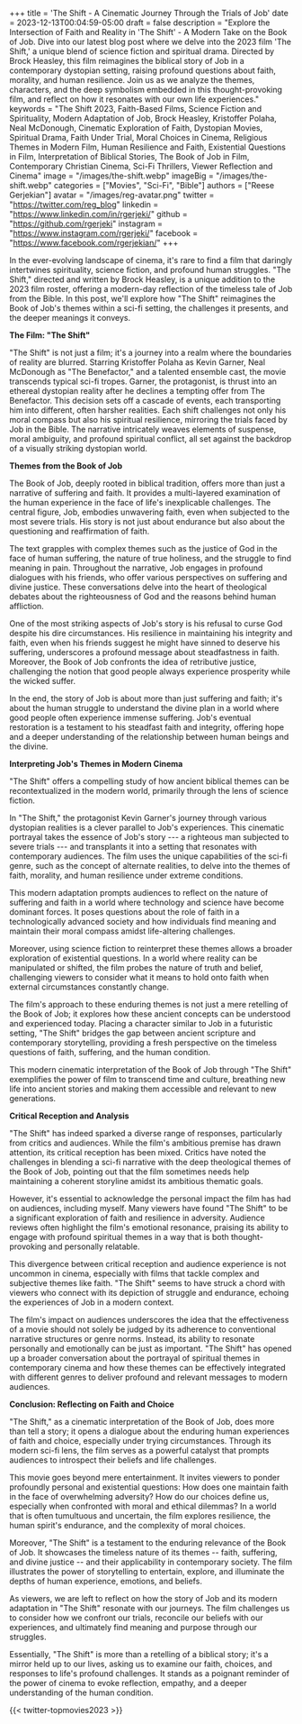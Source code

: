 +++
title = 'The Shift - A Cinematic Journey Through the Trials of Job'
date = 2023-12-13T00:04:59-05:00
draft = false
description = "Explore the Intersection of Faith and Reality in 'The Shift' - A Modern Take on the Book of Job. Dive into our latest blog post where we delve into the 2023 film 'The Shift,' a unique blend of science fiction and spiritual drama. Directed by Brock Heasley, this film reimagines the biblical story of Job in a contemporary dystopian setting, raising profound questions about faith, morality, and human resilience. Join us as we analyze the themes, characters, and the deep symbolism embedded in this thought-provoking film, and reflect on how it resonates with our own life experiences."
keywords = "The Shift 2023, Faith-Based Films, Science Fiction and Spirituality, Modern Adaptation of Job, Brock Heasley, Kristoffer Polaha, Neal McDonough, Cinematic Exploration of Faith, Dystopian Movies, Spiritual Drama, Faith Under Trial, Moral Choices in Cinema, Religious Themes in Modern Film, Human Resilience and Faith, Existential Questions in Film, Interpretation of Biblical Stories, The Book of Job in Film, Contemporary Christian Cinema, Sci-Fi Thrillers, Viewer Reflection and Cinema"
image = "/images/the-shift.webp"
imageBig = "/images/the-shift.webp"
categories = ["Movies", "Sci-Fi", "Bible"]
authors = ["Reese Gerjekian"]
avatar = "/images/reg-avatar.png"
twitter = "https://twitter.com/reg_blog"
linkedin = "https://www.linkedin.com/in/rgerjeki/"
github = "https://github.com/rgerjeki"
instagram = "https://www.instagram.com/rgerjeki/"
facebook = "https://www.facebook.com/rgerjekian/"
+++

In the ever-evolving landscape of cinema, it's rare to find a film that daringly intertwines spirituality, science fiction, and profound human struggles. "The Shift," directed and written by Brock Heasley, is a unique addition to the 2023 film roster, offering a modern-day reflection of the timeless tale of Job from the Bible. In this post, we'll explore how "The Shift" reimagines the Book of Job's themes within a sci-fi setting, the challenges it presents, and the deeper meanings it conveys.

**The Film: "The Shift"**

"The Shift" is not just a film; it's a journey into a realm where the boundaries of reality are blurred. Starring Kristoffer Polaha as Kevin Garner, Neal McDonough as "The Benefactor," and a talented ensemble cast, the movie transcends typical sci-fi tropes. Garner, the protagonist, is thrust into an ethereal dystopian reality after he declines a tempting offer from The Benefactor. This decision sets off a cascade of events, each transporting him into different, often harsher realities. Each shift challenges not only his moral compass but also his spiritual resilience, mirroring the trials faced by Job in the Bible. The narrative intricately weaves elements of suspense, moral ambiguity, and profound spiritual conflict, all set against the backdrop of a visually striking dystopian world.

**Themes from the Book of Job**

The Book of Job, deeply rooted in biblical tradition, offers more than just a narrative of suffering and faith. It provides a multi-layered examination of the human experience in the face of life's inexplicable challenges. The central figure, Job, embodies unwavering faith, even when subjected to the most severe trials. His story is not just about endurance but also about the questioning and reaffirmation of faith.

The text grapples with complex themes such as the justice of God in the face of human suffering, the nature of true holiness, and the struggle to find meaning in pain. Throughout the narrative, Job engages in profound dialogues with his friends, who offer various perspectives on suffering and divine justice. These conversations delve into the heart of theological debates about the righteousness of God and the reasons behind human affliction.

One of the most striking aspects of Job's story is his refusal to curse God despite his dire circumstances. His resilience in maintaining his integrity and faith, even when his friends suggest he might have sinned to deserve his suffering, underscores a profound message about steadfastness in faith. Moreover, the Book of Job confronts the idea of retributive justice, challenging the notion that good people always experience prosperity while the wicked suffer.

In the end, the story of Job is about more than just suffering and faith; it's about the human struggle to understand the divine plan in a world where good people often experience immense suffering. Job's eventual restoration is a testament to his steadfast faith and integrity, offering hope and a deeper understanding of the relationship between human beings and the divine.

**Interpreting Job's Themes in Modern Cinema**

"The Shift" offers a compelling study of how ancient biblical themes can be recontextualized in the modern world, primarily through the lens of science fiction.

In "The Shift," the protagonist Kevin Garner's journey through various dystopian realities is a clever parallel to Job's experiences. This cinematic portrayal takes the essence of Job's story --- a righteous man subjected to severe trials --- and transplants it into a setting that resonates with contemporary audiences. The film uses the unique capabilities of the sci-fi genre, such as the concept of alternate realities, to delve into the themes of faith, morality, and human resilience under extreme conditions.

This modern adaptation prompts audiences to reflect on the nature of suffering and faith in a world where technology and science have become dominant forces. It poses questions about the role of faith in a technologically advanced society and how individuals find meaning and maintain their moral compass amidst life-altering challenges.

Moreover, using science fiction to reinterpret these themes allows a broader exploration of existential questions. In a world where reality can be manipulated or shifted, the film probes the nature of truth and belief, challenging viewers to consider what it means to hold onto faith when external circumstances constantly change.

The film's approach to these enduring themes is not just a mere retelling of the Book of Job; it explores how these ancient concepts can be understood and experienced today. Placing a character similar to Job in a futuristic setting, "The Shift" bridges the gap between ancient scripture and contemporary storytelling, providing a fresh perspective on the timeless questions of faith, suffering, and the human condition.

This modern cinematic interpretation of the Book of Job through "The Shift" exemplifies the power of film to transcend time and culture, breathing new life into ancient stories and making them accessible and relevant to new generations.

**Critical Reception and Analysis**

"The Shift" has indeed sparked a diverse range of responses, particularly from critics and audiences. While the film's ambitious premise has drawn attention, its critical reception has been mixed. Critics have noted the challenges in blending a sci-fi narrative with the deep theological themes of the Book of Job, pointing out that the film sometimes needs help maintaining a coherent storyline amidst its ambitious thematic goals.

However, it's essential to acknowledge the personal impact the film has had on audiences, including myself. Many viewers have found "The Shift" to be a significant exploration of faith and resilience in adversity. Audience reviews often highlight the film's emotional resonance, praising its ability to engage with profound spiritual themes in a way that is both thought-provoking and personally relatable.

This divergence between critical reception and audience experience is not uncommon in cinema, especially with films that tackle complex and subjective themes like faith. "The Shift" seems to have struck a chord with viewers who connect with its depiction of struggle and endurance, echoing the experiences of Job in a modern context.

The film's impact on audiences underscores the idea that the effectiveness of a movie should not solely be judged by its adherence to conventional narrative structures or genre norms. Instead, its ability to resonate personally and emotionally can be just as important. "The Shift" has opened up a broader conversation about the portrayal of spiritual themes in contemporary cinema and how these themes can be effectively integrated with different genres to deliver profound and relevant messages to modern audiences.

**Conclusion: Reflecting on Faith and Choice**

"The Shift," as a cinematic interpretation of the Book of Job, does more than tell a story; it opens a dialogue about the enduring human experiences of faith and choice, especially under trying circumstances. Through its modern sci-fi lens, the film serves as a powerful catalyst that prompts audiences to introspect their beliefs and life challenges.

This movie goes beyond mere entertainment. It invites viewers to ponder profoundly personal and existential questions: How does one maintain faith in the face of overwhelming adversity? How do our choices define us, especially when confronted with moral and ethical dilemmas? In a world that is often tumultuous and uncertain, the film explores resilience, the human spirit's endurance, and the complexity of moral choices.

Moreover, "The Shift" is a testament to the enduring relevance of the Book of Job. It showcases the timeless nature of its themes -- faith, suffering, and divine justice -- and their applicability in contemporary society. The film illustrates the power of storytelling to entertain, explore, and illuminate the depths of human experience, emotions, and beliefs.

As viewers, we are left to reflect on how the story of Job and its modern adaptation in "The Shift" resonate with our journeys. The film challenges us to consider how we confront our trials, reconcile our beliefs with our experiences, and ultimately find meaning and purpose through our struggles.

Essentially, "The Shift" is more than a retelling of a biblical story; it's a mirror held up to our lives, asking us to examine our faith, choices, and responses to life's profound challenges. It stands as a poignant reminder of the power of cinema to evoke reflection, empathy, and a deeper understanding of the human condition.

{{< twitter-topmovies2023 >}}